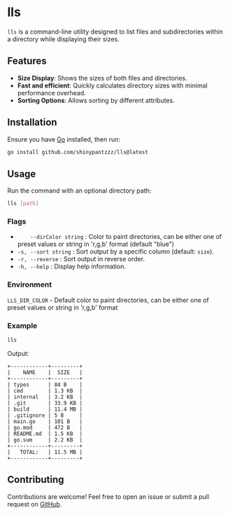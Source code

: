 # lls

`lls` is a command-line utility designed to list files and subdirectories within a directory while displaying their sizes.

## Features

- **Size Display**: Shows the sizes of both files and directories.
- **Fast and efficient**: Quickly calculates directory sizes with minimal performance overhead.
- **Sorting Options**: Allows sorting by different attributes.

## Installation

Ensure you have [Go](https://golang.org/dl/) installed, then run:

```sh
go install github.com/shinypantzzz/lls@latest
```

## Usage

Run the command with an optional directory path:

```sh
lls [path]
```

### Flags

- `    --dirColor string` : Color to paint directories, can be either one of preset values or string in 'r,g,b' format (default "blue")
- `-s, --sort string` : Sort output by a specific column (default: `size`).
- `-r, --reverse` : Sort output in reverse order.
- `-h, --help` : Display help information.

### Environment

`LLS_DIR_COLOR` - Default color to paint directories, can be either one of preset values or string in 'r,g,b' format

### Example

```sh
lls
```

Output:
```
+------------+---------+
|    NAME    |  SIZE   |
+------------+---------+
| types      | 84 B    |
| cmd        | 1.3 KB  |
| internal   | 3.2 KB  |
| .git       | 33.9 KB |
| build      | 11.4 MB |
| .gitignore | 5 B     |
| main.go    | 101 B   |
| go.mod     | 472 B   |
| README.md  | 1.5 KB  |
| go.sum     | 2.2 KB  |
+------------+---------+
|   TOTAL:   | 11.5 MB |
+------------+---------+
```

## Contributing

Contributions are welcome! Feel free to open an issue or submit a pull request on [GitHub](https://github.com/shinypantzzz/lls).
